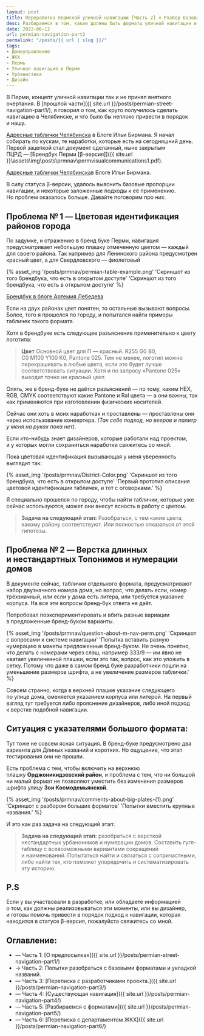```yaml
---
layout: post
title: Переработка пермской уличной навигации [Часть 2] × Разбор базовых форматов
desc: Разбираемся в том, какие должны быть форматы уличной навигации и в каких ситуациях они понядобятся.
date: 2022-06-12
url: permian-navigation-part2
permalink: "/posts/{{ url | slug }}/"
tags:
- Домоуправление   
- ЖКХ   
- Пермь   
- Уличная навигация в Перми   
- Урбанистика
- Дизайн
---
```

В Перми, концепт уличной навигации так и не принял внятного очертания. В [прошлой части]({{ site.url }}/posts/permian-street-navigation-part1/), я говорил о том, как круто получилось сделать навигацию в Челябинске, и что было бы неплохо привести в порядок и нашу.

[Адресные таблички Челябинска](https://ilyabirman.ru/projects/chelyabinsk-address-plates/) в Блоге Ильи Бирмана.
Я начал собирать по кускам, те наработки, которые есть на сегодняшний день. Первой зацепкой стал документ сделанный, ныне закрытым ПЦРД — [Брендбук Перми [β-версия]]({{ site.url }}\assets\img\posts\prmnav\permvisualcommunications1.pdf).

<p class="aside"><a href="https://ilyabirman.ru/projects/chelyabinsk-address-plates/">Адресные таблички Челябинска</a>в Блоге Ильи Бирмана.</p>

В силу статуса β-версии, удалось выяснить базовые пропорции навигации, и некоторые заложенные подходы к её применению. Но проблем оказалось больше. Давайте поговорим про них.

## Проблема № 1 — Цветовая идентификация районов города
По задумке, и отражению в бренд буке Перми, навигация предусматривает небольшую плашку отмеченную цветом — каждый для своего района. Так например для Ленинского района предусмотрен красный цвет, а для Свердловского — фиолетовый

{% asset_img '/posts/prmnav/permian-table-example.png' 'Скриншот из того брендбука, что есть в открытом доступе' 'Скриншот из того брендбука, что есть в открытом доступе' %}

<p class="aside"><a href="https://www.tema.ru/jjj/perm/permvisualcommunications1.pdf">Брендбук в блоге Артемия Лебедева</a></p>


Если на двух районах цвет понятен, то остальные вызывают вопросы. Более, того я прошелся по городу, и попытался найти примеры табличек такого формата.

Хотя в брендбуке есть следующее разъяснение применительно к цвету логотипа:

> **Цвет**
> Основной цвет для П — красный. R255 G0 B0, C0 M100 Y100 K0, Pantone 025. Тем не менее, логотип можно перекрашивать в любые цвета, если это будет лучше соответствовать ситуации.
Хотя и по запросу «Pantone 025» выходит точно не красный цвет.

Опять, же в бренд-буке не даётся разъяснений — по тому, каким HEX, RGB, CMYK соответствуют какие Pantone и Ral цвета — а они важны, так как применяются при изготовлении физических носителей.

Сейчас они хоть в моих наработках и проставлены — проставлены они через использование конвертера. _(Так себе подход, но вееров и палитр у меня на руках пока нет)._

Если кто-нибудь знает дизайнеров, которые работали над проектом, и у которых могли сохраниться наработки свяжитесь со мной.

Пока цветовая идентификация вызывающая у меня уверенность выглядит так:

{% asset_img '/posts/prmnav/District-Color.png' 'Скриншот из того брендбука, что есть в открытом доступе' 'Первый прототип описания цветовой идентификации табличек, и тот с оговорками.' %}

Я специально прошелся по городу, чтобы найти таблички, которые уже сейчас используются, может они внесут ясность в работу с цветом.

> **Задача на следующий этап:**
> Разобраться, с тем какие цвета, какому району соответствуют. Или полностью отказаться от этой гипотезы.

## Проблема № 2 — Верстка длинных и нестандартных Топонимов и нумерации домов

В документе сейчас, таблички отдельного формата, предусматривают набор двузначного номера дома, но вопрос, что делать если, номер трёхзначный, или если у дома есть литера, или требуется указание корпуса. На все эти вопросы бренд-бук ответа не даёт.

Попробовал поэкспериментировать и вбить разные вариации в предложенные бренд-буком варианты.

{% asset_img '/posts/prmnav/question-about-m-nav-perm.png' 'Скриншот с вопросами к системе навигации' 'Попытка вставить разную нумерацию в макеты предложенные бренд-буком. Не очень понятно, что делать с номерами через слэш, например 333/9 — им явно не хватает увеличенной плашки, если это так, вопрос, как это уложить в сетку. Потому что даже в самом бренд буке разработчики пошли на уменьшение размеров шрифта, а не увеличение размеров таблички.' %}


Совсем странно, когда в верхней плашке указание следующего по улице дома, сменяется указанием корпуса или литерой. На первый взгляд тут требуется либо прояснение дизайнеров, либо иной подход к верстке подобной навигации.

## Ситуация с указателями большого формата:
Тут тоже не совсем ясная ситуация. В бренд-буке предусмотрено два варианта для Длиных названий и коротких. Но ощущение, что этап тестирования они не прошли.

Есть проблема с тем, чтобы включить на верхнюю плашку **Орджоникидзевский район**, и проблема с тем, что ни большой ни малый формат не позволяют уместить без изменения размеров шрифта улицу **Зои Космодемьянской**.

{% asset_img '/posts/prmnav/comments-about-big-plates-(1).png' 'Скриншот с разбором больших форматов' 'Попытки вместить крупные названия.' %}

И это как раз задача на следующий этап:

> **Задача на следующий этап:**
> разобраться с версткой нестандартных урбанонимов и нумерации домов. Составить гугл-таблицу с всевозможными вариантами сокращений и наименований. Попытаться найти и связаться с сопричастными, либо найти тех, кто поможет упорядочить и систематизировать эту историю.

## P.S
Если у вы участвовали в разработке, или обладаете информацией о том, как должны реализовываться эти моменты, или вы дизайнер, и готовы помочь привести в порядок подход к навигации, которая находится в статусе β-версия, пожалуйста свяжитесь со мной.

## Оглавление:
- — Часть 1: [О предпосылках]({{ site.url }}/posts/permian-street-navigation-part1/)
- → Часть 2: Попытки разобраться с базовыми форматами и укладкой названий.
- — Часть 3: [Переписка с разработчиками проекта.]({{ site.url }}/posts/permian-navigation-part3/)
- — Часть 4: [Существующая навигация]({{ site.url }}/posts/permian-navigation-part4/)
- — Часть 5: [Разбираемся с форматами]({{ site.url }}/posts/permian-navigation-part5/)
- — Часть 6: [Переписка с департаментом ЖКХ]({{ site.url }}/posts/permian-navigation-part6/)
